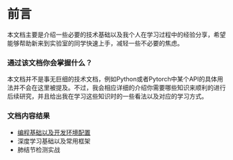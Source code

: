 # 前言

本文档主要是介绍一些必要的技术基础以及我个人在学习过程中的经验分享，希望能够帮助新来到实验室的同学快速上手，减轻一些不必要的焦虑。

### 通过该文档你会掌握什么？

本文档并不是事无巨细的技术文档，例如Python或者Pytorch中某个API的具体用法并不会在这里被提及。不过，我会相应详细的介绍你需要哪些知识来顺利的进行后续研究，并且给出我在学习这些知识时的一些看法以及对应的学习方式。

### 文档内容结果

* [编程基础以及开发环境配置](bian-cheng-ji-chu-yi-ji-kai-fa-huan-jing-pei-zhi.md)
* 深度学习基础以及常用框架
* 肺结节检测实战

